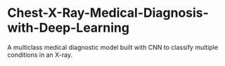 # Chest-X-Ray-Medical-Diagnosis-with-Deep-Learning
A multiclass medical diagnostic model built with CNN to classify multiple conditions in an X-ray.

